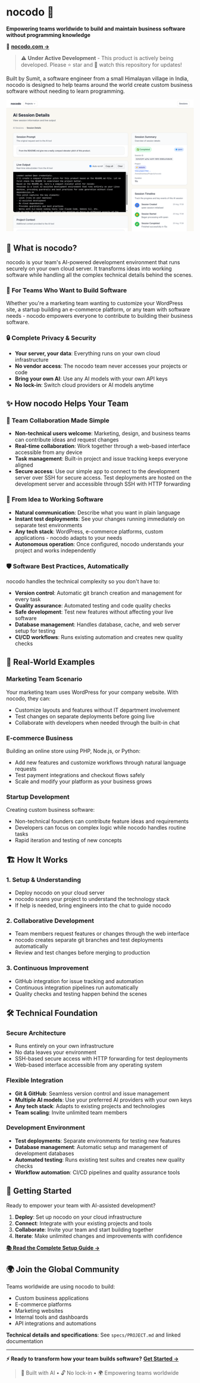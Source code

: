 # nocodo 🤖

**Empowering teams worldwide to build and maintain business software without programming knowledge**

🚀 [**nocodo.com →**](https://nocodo.com)

> ⚠️ **Under Active Development** - This product is actively being developed. Please ⭐ star and 👀 watch this repository for updates!

Built by Sumit, a software engineer from a small Himalayan village in India, nocodo is designed to help teams around the world create custom business software without needing to learn programming.

![nocodo AI Session Details](./website/src/assets/nocodo_AI_Session_Details_Redesigned_26_August_2025.png)

## 🌟 What is nocodo?

nocodo is your team's AI-powered development environment that runs securely on your own cloud server. It transforms ideas into working software while handling all the complex technical details behind the scenes.

### 🎯 **For Teams Who Want to Build Software**

Whether you're a marketing team wanting to customize your WordPress site, a startup building an e-commerce platform, or any team with software needs - nocodo empowers everyone to contribute to building their business software.

### 🔒 **Complete Privacy & Security**

- **Your server, your data**: Everything runs on your own cloud infrastructure
- **No vendor access**: The nocodo team never accesses your projects or code
- **Bring your own AI**: Use any AI models with your own API keys
- **No lock-in**: Switch cloud providers or AI models anytime

## ✨ How nocodo Helps Your Team

### 🤝 **Team Collaboration Made Simple**

- **Non-technical users welcome**: Marketing, design, and business teams can contribute ideas and request changes
- **Real-time collaboration**: Work together through a web-based interface accessible from any device
- **Task management**: Built-in project and issue tracking keeps everyone aligned
- **Secure access**: Use our simple app to connect to the development server over SSH for secure access. Test deployments are hosted on the development server and accessible through SSH with HTTP forwarding

### 🚀 **From Idea to Working Software**

- **Natural communication**: Describe what you want in plain language
- **Instant test deployments**: See your changes running immediately on separate test environments
- **Any tech stack**: WordPress, e-commerce platforms, custom applications - nocodo adapts to your needs
- **Autonomous operation**: Once configured, nocodo understands your project and works independently

### 🛡️ **Software Best Practices, Automatically**

nocodo handles the technical complexity so you don't have to:

- **Version control**: Automatic git branch creation and management for every task
- **Quality assurance**: Automated testing and code quality checks
- **Safe development**: Test new features without affecting your live software
- **Database management**: Handles database, cache, and web server setup for testing
- **CI/CD workflows**: Runs existing automation and creates new quality checks

## 🎯 Real-World Examples

### **Marketing Team Scenario**
Your marketing team uses WordPress for your company website. With nocodo, they can:
- Customize layouts and features without IT department involvement
- Test changes on separate deployments before going live
- Collaborate with developers when needed through the built-in chat

### **E-commerce Business**
Building an online store using PHP, Node.js, or Python:
- Add new features and customize workflows through natural language requests
- Test payment integrations and checkout flows safely
- Scale and modify your platform as your business grows

### **Startup Development**
Creating custom business software:
- Non-technical founders can contribute feature ideas and requirements
- Developers can focus on complex logic while nocodo handles routine tasks
- Rapid iteration and testing of new concepts

## 🏗️ How It Works

### **1. Setup & Understanding**
- Deploy nocodo on your cloud server
- nocodo scans your project to understand the technology stack
- If help is needed, bring engineers into the chat to guide nocodo

### **2. Collaborative Development**
- Team members request features or changes through the web interface
- nocodo creates separate git branches and test deployments automatically
- Review and test changes before merging to production

### **3. Continuous Improvement**
- GitHub integration for issue tracking and automation
- Continuous integration pipelines run automatically
- Quality checks and testing happen behind the scenes

## 🛠️ Technical Foundation

### **Secure Architecture**
- Runs entirely on your own infrastructure
- No data leaves your environment
- SSH-based secure access with HTTP forwarding for test deployments
- Web-based interface accessible from any operating system

### **Flexible Integration**
- **Git & GitHub**: Seamless version control and issue management
- **Multiple AI models**: Use your preferred AI providers with your own keys
- **Any tech stack**: Adapts to existing projects and technologies
- **Team scaling**: Invite unlimited team members

### **Development Environment**
- **Test deployments**: Separate environments for testing new features
- **Database management**: Automatic setup and management of development databases
- **Automated testing**: Runs existing test suites and creates new quality checks
- **Workflow automation**: CI/CD pipelines and quality assurance tools

## 🚀 Getting Started

Ready to empower your team with AI-assisted development?

1. **Deploy**: Set up nocodo on your cloud infrastructure
2. **Connect**: Integrate with your existing projects and tools
3. **Collaborate**: Invite your team and start building together
4. **Iterate**: Make unlimited changes and improvements with confidence

**[📚 Read the Complete Setup Guide →](https://nocodo.com/playbook)**

## 🌍 Join the Global Community

Teams worldwide are using nocodo to build:
- Custom business applications
- E-commerce platforms
- Marketing websites
- Internal tools and dashboards
- API integrations and automations

**Technical details and specifications**: See `specs/PROJECT.md` and linked documentation

---

**⚡ Ready to transform how your team builds software?** [**Get Started →**](https://nocodo.com)

> 🤖 Built with AI • 🔓 No lock-in • 🌍 Empowering teams worldwide